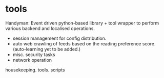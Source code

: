 tools
=========

Handyman:
Event driven python-based library + tool wrapper to perform various backend and  localised operations.
 - session management for config distribution.
 - auto web crawling of feeds based on the reading preference score. (auto-learning yet to be added.)
 - misc. security tasks
 - network operation

housekeeping. tools. scripts



